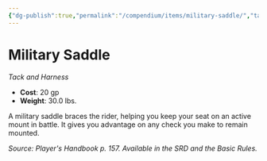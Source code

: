 ```yaml
---
{"dg-publish":true,"permalink":"/compendium/items/military-saddle/","tags":["compendium/src/5e/phb","item/gear/tack-and-harness"]}
---
```


# Military Saddle
*Tack and Harness*  

- **Cost**: 20 gp
- **Weight**: 30.0 lbs.

A military saddle braces the rider, helping you keep your seat on an active mount in battle. It gives you advantage on any check you make to remain mounted.

*Source: Player's Handbook p. 157. Available in the SRD and the Basic Rules.*